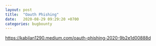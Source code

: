```yaml
---
layout: post
title:  "Oauth Phishing"
date:   2020-08-29 09:29:20 +0700
categories: bugbounty
---
```



<a href="https://kabilan1290.medium.com/oauth-phishing-2020-9b2e1d00888d">https://kabilan1290.medium.com/oauth-phishing-2020-9b2e1d00888d</a>